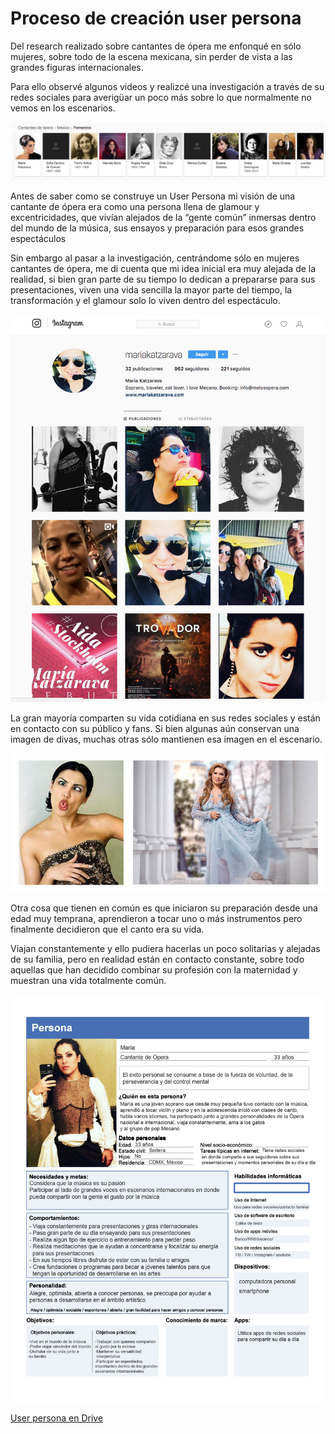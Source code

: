 # Proceso de creación user persona

Del research realizado sobre cantantes de ópera me enfonqué en sólo mujeres, sobre todo de la escena mexicana, sin perder de vista a las grandes figuras internacionales.

Para ello observé algunos videos y realizcé una investigación a través de su redes sociales para averigüar un poco más sobre lo que normalmente no vemos en los escenarios.

![User-persona-opera-research](images/opera-mexicana.png)

Antes de saber como se construye un User Persona mi visión de una cantante de ópera era como una persona llena de glamour y excentricidades, que vivían alejados de la “gente común” inmersas dentro del mundo de la música, sus ensayos y preparación para esos grandes espectáculos

Sin embargo al pasar a la investigación, centrándome sólo en mujeres cantantes de ópera, me di cuenta que mi idea inicial era muy alejada de la realidad, si bien gran parte de su tiempo lo dedican a prepararse para sus presentaciones, viven una vida sencilla la mayor parte del tiempo, la transformación y el glamour solo lo viven dentro del espectáculo.

![User-persona-opera-research](images/vida-comun.png)

La gran mayoría comparten su vida cotidiana en sus redes sociales y están en contacto con su público y fans. Si bien algunas aún conservan una imagen de divas, muchas otras sólo mantienen esa imagen en el escenario.

![User-persona-opera-research](images/divas.png)

Otra cosa que tienen en común es que iniciaron su preparación desde una edad muy temprana, aprendieron a tocar uno o más instrumentos pero finalmente decidieron que el canto era su vida.

Viajan constantemente y ello pudiera hacerlas un poco solitarias y alejadas de su familia, pero en realidad están en contacto constante, sobre todo aquellas que han decidido combinar su profesión con la maternidad y muestran una vida totalmente común.

![User-persona-opera](images/Persona-cantante-opera-01.png)

[User persona en Drive](https://drive.google.com/open?id=14lYX8A4OL7NHkBIj2qUMyB7UgSR0CBVP)
